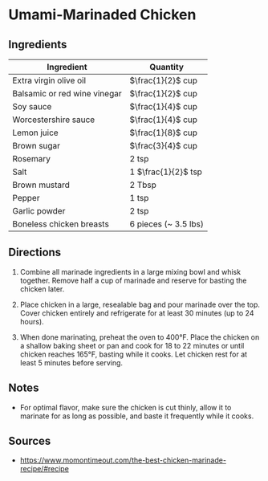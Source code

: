# Umami-Marinaded Chicken

## Ingredients

| Ingredient | Quantity |
| --- | --- |
| Extra virgin olive oil | $\frac{1}{2}$ cup |
| Balsamic or red wine vinegar | $\frac{1}{2}$ cup |
| Soy sauce | $\frac{1}{4}$ cup |
| Worcestershire sauce | $\frac{1}{4}$ cup |
| Lemon juice | $\frac{1}{8}$ cup |
| Brown sugar | $\frac{3}{4}$ cup |
| Rosemary | 2 tsp |
| Salt | 1 $\frac{1}{2}$ tsp |
| Brown mustard | 2 Tbsp |
| Pepper | 1 tsp |
| Garlic powder | 2 tsp |
| Boneless chicken breasts | 6 pieces (~ 3.5 lbs) |

## Directions

1. Combine all marinade ingredients in a large mixing bowl and whisk together. Remove half a cup of marinade and 
   reserve for basting the chicken later.

2. Place chicken in a large, resealable bag and pour marinade over the top. Cover chicken entirely and refrigerate 
   for at least 30 minutes (up to 24 hours). 

3. When done marinating, preheat the oven to 400°F. Place the chicken on a shallow baking sheet or pan and 
   cook for 18 to 22 minutes or until chicken reaches 165°F, basting while it cooks. Let chicken rest for 
   at least 5 minutes before serving. 

## Notes

- For optimal flavor, make sure the chicken is cut thinly, allow it to marinate for as long as
  possible, and baste it frequently while it cooks.


## Sources

- https://www.momontimeout.com/the-best-chicken-marinade-recipe/#recipe
